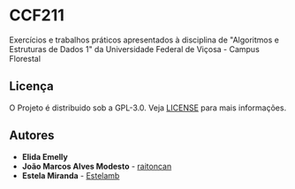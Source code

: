 # CCF211
Exercícios e trabalhos práticos apresentados à disciplina de "Algoritmos e Estruturas de Dados 1" da Universidade Federal de Viçosa - Campus Florestal



## Licença

O Projeto é distribuido sob a GPL-3.0.
Veja [LICENSE](https://github.com/Globson/TP-3-AEDS_Ordenacoes-em-diferentes-cenarios/blob/master/LICENSE) para mais informações.



## Autores

- **Elida Emelly**
- **João Marcos Alves Modesto** - [raitoncan](https://github.com/raitocan)
- **Estela Miranda** -   [Estelamb](https://github.com/Estelamb)

